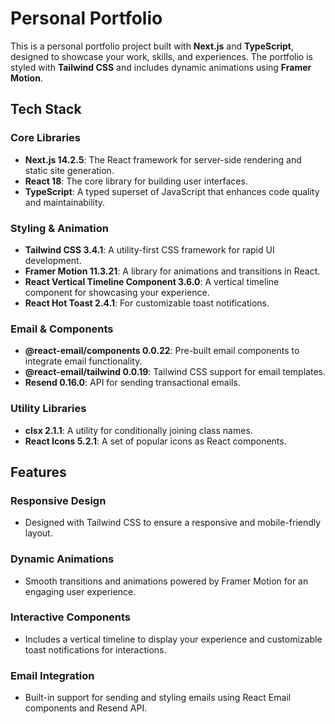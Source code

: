 # Personal Portfolio

This is a personal portfolio project built with **Next.js** and **TypeScript**, designed to showcase your work, skills, and experiences. The portfolio is styled with **Tailwind CSS** and includes dynamic animations using **Framer Motion**.

## Tech Stack

### Core Libraries

- **Next.js 14.2.5**: The React framework for server-side rendering and static site generation.
- **React 18**: The core library for building user interfaces.
- **TypeScript**: A typed superset of JavaScript that enhances code quality and maintainability.

### Styling & Animation

- **Tailwind CSS 3.4.1**: A utility-first CSS framework for rapid UI development.
- **Framer Motion 11.3.21**: A library for animations and transitions in React.
- **React Vertical Timeline Component 3.6.0**: A vertical timeline component for showcasing your experience.
- **React Hot Toast 2.4.1**: For customizable toast notifications.

### Email & Components

- **@react-email/components 0.0.22**: Pre-built email components to integrate email functionality.
- **@react-email/tailwind 0.0.19**: Tailwind CSS support for email templates.
- **Resend 0.16.0**: API for sending transactional emails.

### Utility Libraries

- **clsx 2.1.1**: A utility for conditionally joining class names.
- **React Icons 5.2.1**: A set of popular icons as React components.

## Features

### Responsive Design

- Designed with Tailwind CSS to ensure a responsive and mobile-friendly layout.

### Dynamic Animations

- Smooth transitions and animations powered by Framer Motion for an engaging user experience.

### Interactive Components

- Includes a vertical timeline to display your experience and customizable toast notifications for interactions.

### Email Integration

- Built-in support for sending and styling emails using React Email components and Resend API.
